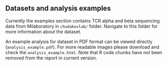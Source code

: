## Datasets and analysis examples

Currently the examples section contains TCR alpha and beta sequencing data from Milaboratory in ``chudakovlab/`` folder. Navigate to this folder for more information about the dataset.

An example analysis for dataset in PDF format can be viewed directly (``analysis_example.pdf``). For more readable images please download and check the ``analysis_example.html``. Note that R code chunks have not been removed from the report in current version.